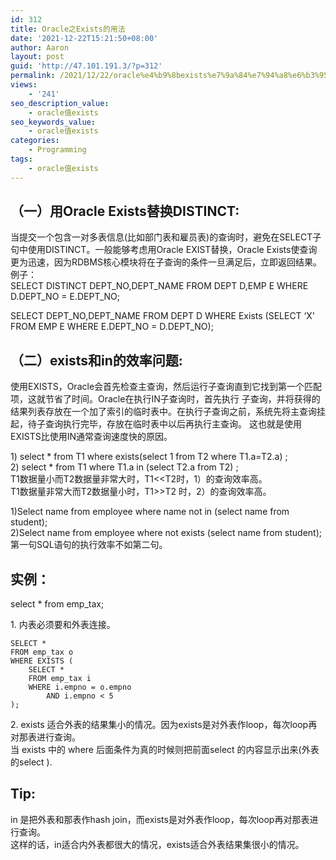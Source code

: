 ```yaml
---
id: 312
title: Oracle之Exists的用法
date: '2021-12-22T15:21:50+08:00'
author: Aaron
layout: post
guid: 'http://47.101.191.3/?p=312'
permalink: /2021/12/22/oracle%e4%b9%8bexists%e7%9a%84%e7%94%a8%e6%b3%95/
views:
    - '241'
seo_description_value:
    - oracle值exists
seo_keywords_value:
    - oracle值exists
categories:
    - Programming
tags:
    - oracle值exists
---
```


## （一）用Oracle Exists替换DISTINCT:

当提交一个包含一对多表信息(比如部门表和雇员表)的查询时，避免在SELECT子句中使用DISTINCT。一般能够考虑用Oracle EXIST替换，Oracle Exists使查询更为迅速，因为RDBMS核心模块将在子查询的条件一旦满足后，立即返回结果。  
例子：  
SELECT DISTINCT DEPT\_NO,DEPT\_NAME FROM DEPT D,EMP E WHERE D.DEPT\_NO = E.DEPT\_NO;

SELECT DEPT\_NO,DEPT\_NAME FROM DEPT D WHERE Exists (SELECT ‘X' FROM EMP E WHERE E.DEPT\_NO = D.DEPT\_NO);

## **（二）exists和in的效率问题:**

使用EXISTS，Oracle会首先检查主查询，然后运行子查询直到它找到第一个匹配项，这就节省了时间。Oracle在执行IN子查询时，首先执行 子查询，并将获得的结果列表存放在一个加了索引的临时表中。在执行子查询之前，系统先将主查询挂起，待子查询执行完毕，存放在临时表中以后再执行主查询。 这也就是使用EXISTS比使用IN通常查询速度快的原因。

1\) select \* from T1 where exists(select 1 from T2 where T1.a=T2.a) ;  
2\) select \* from T1 where T1.a in (select T2.a from T2) ;  
T1数据量小而T2数据量非常大时，T1&lt;&lt;T2时，1）的查询效率高。  
T1数据量非常大而T2数据量小时，T1&gt;&gt;T2 时，2）的查询效率高。

1)Select name from employee where name not in (select name from student);  
2)Select name from employee where not exists (select name from student);  
第一句SQL语句的执行效率不如第二句。

## 实例：

select \* from emp\_tax;

1\. 内表必须要和外表连接。

```
SELECT *
FROM emp_tax o
WHERE EXISTS (
	SELECT *
	FROM emp_tax i
	WHERE i.empno = o.empno
		AND i.empno < 5
);
```

2\. exists 适合外表的结果集小的情况。因为exists是对外表作loop，每次loop再对那表进行查询。  
当 exists 中的 where 后面条件为真的时候则把前面select 的内容显示出来(外表的select ).

## Tip:

in 是把外表和那表作hash join，而exists是对外表作loop，每次loop再对那表进行查询。  
这样的话，in适合内外表都很大的情况，exists适合外表结果集很小的情况。